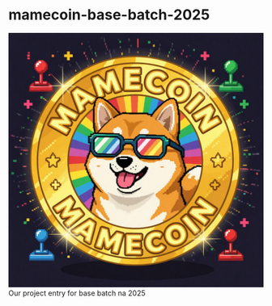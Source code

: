 
# mamecoin-base-batch-2025
![MameCoin Logo](./mamecoin-frontend/public/images/logo2.png)
Our project entry for base batch na 2025

